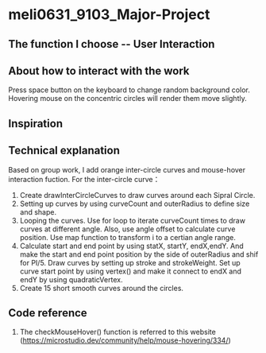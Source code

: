 # meli0631_9103_Major-Project
## The function I choose -- User Interaction
## About how to interact with the work
Press space button on the keyboard to change random background color.
Hovering mouse on the concentric circles will render them move slightly. 
## Inspiration 
## Technical explanation
Based on group work, I add orange inter-circle curves and mouse-hover interaction fuction. 
For the inter-circle curve：
1. Create drawInterCircleCurves to draw curves around each Sipral Circle.
2. Setting up curves by using curveCount and outerRadius to define size and shape.
3. Looping the curves. Use for loop to iterate curveCount times to draw curves at different angle. Also, use angle offset to calculate curve position. Use map function to transform i to a certian angle range.
4. Calculate start and end point by using statX, startY, endX,endY. And make the start and end point position by the side of outerRadius and shif for PI/5. Draw curves by setting up stroke and strokeWeight. Set up curve start point by using vertex() and make it connect to endX and endY by using quadraticVertex.
6. Create 15 short smooth curves around the circles.

## Code reference 
1. The checkMouseHover() function is referred to this website (https://microstudio.dev/community/help/mouse-hovering/334/)